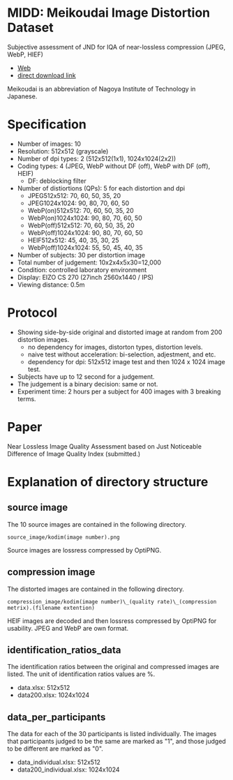 # MIDD: Meikoudai Image Distortion Dataset
Subjective assessment of JND for IQA of near-lossless compression (JPEG, WebP, HIEF)

* [Web](https://norishigefukushima.github.io/iqanearlossless/)
* [direct download link](./MIDD.zip)

Meikoudai is an abbreviation of Nagoya Institute of Technology in Japanese.

# Specification
* Number of images: 10
* Resolution: 512x512 (grayscale)
* Number of dpi types: 2 (512x512(1x1), 1024x1024(2x2))
* Coding types: 4 (JPEG, WebP without DF (off), WebP with DF (off), HEIF)
	* DF: deblocking filter
* Number of distiortions (QPs): 5 for each distortion and dpi
	* JPEG512x512: 70, 60, 50, 35, 20
	* JPEG1024x1024: 90, 80, 70, 60, 50
	* WebP(on)512x512: 70, 60, 50, 35, 20
	* WebP(on)1024x1024: 90, 80, 70, 60, 50
	* WebP(off)512x512: 70, 60, 50, 35, 20
	* WebP(off)1024x1024: 90, 80, 70, 60, 50
	* HEIF512x512: 45, 40, 35, 30, 25
	* WebP(off)1024x1024: 55, 50, 45, 40, 35
* Number of subjects: 30 per distortion image
* Total number of judgement: 10x2x4x5x30=12,000
* Condition: controlled laboratory environment
* Display: EIZO CS 270 (27inch  2560x1440 / IPS)
* Viewing distance: 0.5m

# Protocol
* Showing side-by-side original and distorted image at random from 200 distortion images.
	* no dependency for images, distorton types, distortion levels.
	* naive test without acceleration: bi-selection, adjestment, and etc.
	* dependency for dpi: 512x512 image test and then 1024 x 1024 image test.
* Subjects have up to 12 second for a judgement.
* The judgement is a binary decision: same or not.
* Experiment time: 2 hours per a subject for 400 images with 3 breaking terms.

# Paper
Near Lossless Image Quality Assessment based on Just Noticeable Difference of Image Quality Index (submitted.)

# Explanation of directory structure
## source image
The 10 source images are contained in the following directory.
```
source_image/kodim(image number).png
```
Source images are lossress compressed by OptiPNG.

## compression image
The distorted images are contained in the following directory.
```
compression_image/kodim(image number)\_(quality rate)\_(compression metrix).(filename extention)
```

HEIF images are decoded and then lossress compressed by OptiPNG for usability.
JPEG and WebP are own format.

## identification\_ratios\_data
The identification ratios between the original and compressed images are listed.
The unit of identification ratios values are %.

* data.xlsx: 512x512
* data200.xlsx: 1024x1024

## data\_per\_participants
The data for each of the 30 participants is listed individually.
The images that participants judged to be the same are marked as "1", and those judged to be different are marked as "0".

* data\_individual.xlsx: 512x512
* data200\_individual.xlsx: 1024x1024
